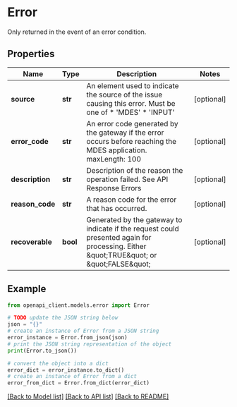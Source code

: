# Error

Only returned in the event of an error condition.

## Properties

Name | Type | Description | Notes
------------ | ------------- | ------------- | -------------
**source** | **str** | An element used to indicate the source of the issue causing this error. Must be one of  * &#39;MDES&#39;  * &#39;INPUT&#39;  | [optional] 
**error_code** | **str** | An error code generated by the gateway if the error occurs before reaching the MDES application. maxLength: 100  | [optional] 
**description** | **str** | Description of the reason the operation failed. See API Response Errors  | [optional] 
**reason_code** | **str** | A reason code for the error that has occurred.  | [optional] 
**recoverable** | **bool** | Generated by the gateway to indicate if the request could presented again for processing. Either \&quot;TRUE\&quot; or \&quot;FALSE\&quot;  | [optional] 

## Example

```python
from openapi_client.models.error import Error

# TODO update the JSON string below
json = "{}"
# create an instance of Error from a JSON string
error_instance = Error.from_json(json)
# print the JSON string representation of the object
print(Error.to_json())

# convert the object into a dict
error_dict = error_instance.to_dict()
# create an instance of Error from a dict
error_from_dict = Error.from_dict(error_dict)
```
[[Back to Model list]](../README.md#documentation-for-models) [[Back to API list]](../README.md#documentation-for-api-endpoints) [[Back to README]](../README.md)


